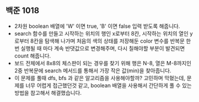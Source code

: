 ## 백준 1018
- 2차원 boolean 배열에 'W' 이면 true, 'B' 이면 false 입력 받도록 해줍니다.
- search 함수를 만들고 시작하는 위치의 행인 x로부터 8칸, 시작하는 위치의 열인 y로부터 8칸을 탐색해 나가며 처음의 색의 상태를 저장해둔 color 변수를 반복문 한 번 실행될 때 마다 계속 반댓값으로 변경해주며, 다시 칠해야할 부분이 발견되면 count 해줍니다. 
- 보드 전체에서 8x8의 체스판이 되는 경우를 찾기 위해 행은 N-8, 열은 M-8까지인 2중 반복문에 search 메서드를 통해서 가장 작은 값(min)을 찾아줍니다.
- 이 문제를 풀때 dfs, bfs 과 같은 알고리즘을 사용해야할까? 고민하며 막혔는데, 문제를 너무 어렵게 접근했던것 같고, boolean 배열을 사용해서 간단하게 풀 수 있는 방법을 참고해서 해결했습니다.